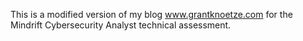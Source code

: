 This is a modified version of my blog www.grantknoetze.com for the Mindrift Cybersecurity Analyst technical assessment.
